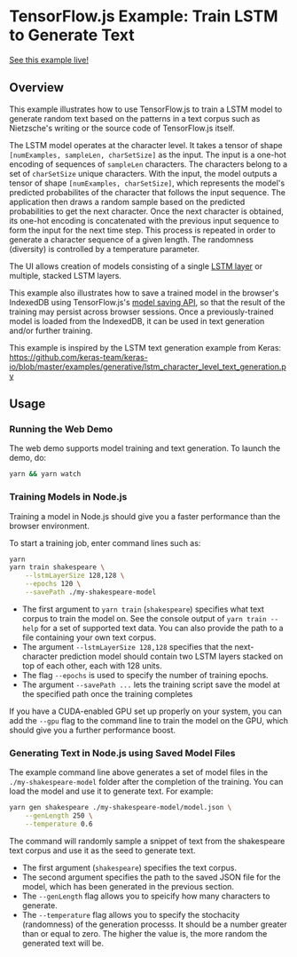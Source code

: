 # TensorFlow.js Example: Train LSTM to Generate Text

[See this example live!](https://storage.googleapis.com/tfjs-examples/lstm-text-generation/dist/index.html)

## Overview

This example illustrates how to use TensorFlow.js to train a LSTM model to
generate random text based on the patterns in a text corpus such as
Nietzsche's writing or the source code of TensorFlow.js itself.

The LSTM model operates at the character level. It takes a tensor of
shape `[numExamples, sampleLen, charSetSize]` as the input. The input is a
one-hot encoding of sequences of `sampleLen` characters. The characters
belong to a set of `charSetSize` unique characters. With the input, the model
outputs a tensor of shape `[numExamples, charSetSize]`, which represents the
model's predicted probabilites of the character that follows the input sequence.
The application then draws a random sample based on the predicted
probabilities to get the next character. Once the next character is obtained,
its one-hot encoding is concatenated with the previous input sequence to form
the input for the next time step. This process is repeated in order to generate
a character sequence of a given length. The randomness (diversity) is controlled
by a temperature parameter.

The UI allows creation of models consisting of a single
[LSTM layer](https://js.tensorflow.org/api/latest/#layers.lstm) or multiple,
stacked LSTM layers.

This example also illustrates how to save a trained model in the browser's
IndexedDB using TensorFlow.js's
[model saving API](https://www.tensorflow.org/js/guide/save_load),
so that the result of the training
may persist across browser sessions. Once a previously-trained model is loaded
from the IndexedDB, it can be used in text generation and/or further training.

This example is inspired by the LSTM text generation example from Keras:
https://github.com/keras-team/keras-io/blob/master/examples/generative/lstm_character_level_text_generation.py

## Usage

### Running the Web Demo

The web demo supports model training and text generation. To launch the demo, do:

```sh
yarn && yarn watch
```

### Training Models in Node.js

Training a model in Node.js should give you a faster performance than the browser
environment.

To start a training job, enter command lines such as:

```sh
yarn
yarn train shakespeare \
    --lstmLayerSize 128,128 \
    --epochs 120 \
    --savePath ./my-shakespeare-model
```

- The first argument to `yarn train` (`shakespeare`) specifies what text corpus
  to train the model on. See the console output of `yarn train --help` for a set
  of supported text data. You can also provide the path to a file containing
  your own text corpus.
- The argument `--lstmLayerSize 128,128` specifies that the next-character
  prediction model should contain two LSTM layers stacked on top of each other,
  each with 128 units.
- The flag `--epochs` is used to specify the number of training epochs.
- The argument `--savePath ...` lets the training script save the model at the
  specified path once the training completes

If you have a CUDA-enabled GPU set up properly on your system, you can
add the `--gpu` flag to the command line to train the model on the GPU, which
should give you a further performance boost.

### Generating Text in Node.js using Saved Model Files

The example command line above generates a set of model files in the
`./my-shakespeare-model` folder after the completion of the training. You can
load the model and use it to generate text. For example:

```sh
yarn gen shakespeare ./my-shakespeare-model/model.json \
    --genLength 250 \
    --temperature 0.6
```

The command will randomly sample a snippet of text from the shakespeare
text corpus and use it as the seed to generate text.

- The first argument (`shakespeare`) specifies the text corpus.
- The second argument specifies the path to the saved JSON file for the
  model, which has been generated in the previous section.
- The `--genLength` flag allows you to speicify how many characters
  to generate.
- The `--temperature` flag allows you to specify the stochacity (randomness)
  of the generation processs. It should be a number greater than or equal to
  zero. The higher the value is, the more random the generated text will be.
